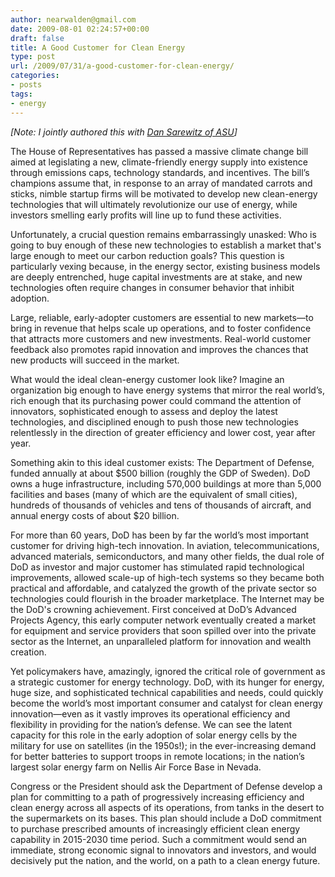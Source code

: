 ```yaml
---
author: nearwalden@gmail.com
date: 2009-08-01 02:24:57+00:00
draft: false
title: A Good Customer for Clean Energy
type: post
url: /2009/07/31/a-good-customer-for-clean-energy/
categories:
- posts
tags:
- energy
---
```


_[Note:  I jointly authored this with [Dan Sarewitz of ASU](http://sols.asu.edu/people/faculty/dsarewitz.php)]_





The House of Representatives has passed a massive climate change bill aimed at legislating a new, climate-friendly energy supply into existence through emissions caps, technology standards, and incentives. The bill’s champions assume that, in response to an array of mandated carrots and sticks, nimble startup firms will be motivated to develop new clean-energy technologies that will ultimately revolutionize our use of energy, while investors smelling early profits will line up to fund these activities.





Unfortunately, a crucial question remains embarrassingly unasked: Who is going to buy enough of these new technologies to establish a market that's large enough to meet our carbon reduction goals?  This question is particularly vexing because, in the energy sector, existing business models are deeply entrenched, huge capital investments are at stake, and new technologies often require changes in consumer behavior that inhibit adoption.





Large, reliable, early-adopter customers are essential to new markets—to bring in revenue that helps scale up operations, and to foster confidence that attracts more customers and new investments. Real-world customer feedback also promotes rapid innovation and improves the chances that new products will succeed in the market.





What would the ideal clean-energy customer look like? Imagine an organization big enough to have energy systems that mirror the real world’s, rich enough that its purchasing power could command the attention of innovators, sophisticated enough to assess and deploy the latest technologies, and disciplined enough to push those new technologies relentlessly in the direction of greater efficiency and lower cost, year after year.





Something akin to this ideal customer exists: The Department of Defense, funded annually at about $500 billion (roughly the GDP of Sweden). DoD owns a huge infrastructure, including 570,000 buildings at more than 5,000 facilities and bases (many of which are the equivalent of small cities), hundreds of thousands of vehicles and tens of thousands of aircraft, and annual energy costs of about $20 billion.





For more than 60 years, DoD has been by far the world’s most important customer for driving high-tech innovation.  In aviation, telecommunications, advanced materials, semiconductors, and many other fields, the dual role of DoD as investor and major customer has stimulated rapid technological improvements, allowed scale-up of high-tech systems so they became both practical and affordable, and catalyzed the growth of the private sector so technologies could flourish in the broader marketplace.  The Internet may be the DoD's crowning achievement.  First conceived at DoD’s Advanced Projects Agency, this early computer network eventually created a market for equipment and service providers that soon spilled over into the private sector as the Internet, an unparalleled platform for innovation and wealth creation.





Yet policymakers have, amazingly, ignored the critical role of government as a strategic customer for energy technology. DoD, with its hunger for energy, huge size, and sophisticated technical capabilities and needs, could quickly become the world’s most important consumer and catalyst for clean energy innovation—even as it vastly improves its operational efficiency and flexibility in providing for the nation’s defense.   We can see the latent capacity for this role in the early adoption of solar energy cells by the military for use on satellites (in the 1950s!); in the ever-increasing demand for better batteries to support troops in remote locations; in the nation’s largest solar energy farm on Nellis Air Force Base in Nevada.





Congress or the President should ask the Department of Defense develop a plan for committing to a path of progressively increasing efficiency and clean energy across all aspects of its operations, from tanks in the desert to the supermarkets on its bases.  This plan should include a DoD commitment to purchase prescribed amounts of increasingly efficient clean energy capability in 2015-2030 time period.  Such a commitment would send an immediate, strong economic signal to innovators and investors, and would decisively put the nation, and the world, on a path to a clean energy future.



